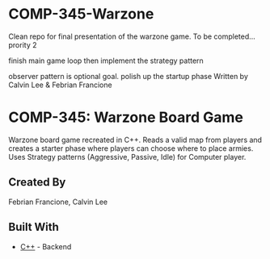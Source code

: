 # COMP-345-Warzone

Clean repo for final presentation of the warzone game. To be completed... prority 2

finish main game loop then implement the strategy pattern

observer pattern is optional goal. polish up the startup phase
Written by Calvin Lee & Febrian Francione

# COMP-345: Warzone Board Game
Warzone board game recreated in C++. Reads a valid map from players and creates a starter phase where players can choose where to place armies. Uses Strategy patterns (Aggressive, Passive, Idle) for Computer player.

## Created By
Febrian Francione, Calvin Lee

## Built With
* [C++](https://isocpp.org/) - Backend 
